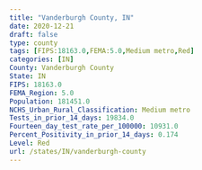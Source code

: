 ```yaml
---
title: "Vanderburgh County, IN"
date: 2020-12-21
draft: false
type: county
tags: [FIPS:18163.0,FEMA:5.0,Medium metro,Red]
categories: [IN]
County: Vanderburgh County
State: IN
FIPS: 18163.0
FEMA_Region: 5.0
Population: 181451.0
NCHS_Urban_Rural_Classification: Medium metro
Tests_in_prior_14_days: 19834.0
Fourteen_day_test_rate_per_100000: 10931.0
Percent_Positivity_in_prior_14_days: 0.174
Level: Red
url: /states/IN/vanderburgh-county
---
```



